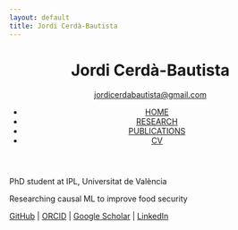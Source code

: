```yaml
---
layout: default
title: Jordi Cerdà-Bautista
---
```


<header>
  <h1>Jordi Cerdà-Bautista</h1>
  <p><a href="mailto:jordicerdabautista@gmail.com">jordicerdabautista@gmail.com</a></p>
  <nav>
    <ul>
      <li><a href="#home">HOME</a></li>
      <li><a href="#research">RESEARCH</a></li>
      <li><a href="#publications">PUBLICATIONS</a></li>
      <li><a href="#cv">CV</a></li>
    </ul>
  </nav>
</header>

<section class="bio">
  <p>PhD student at IPL, Universitat de València</p>
  <p>Researching causal ML to improve food security</p>
</section>

<section class="links">
  <a href="https://github.com/jordicbau">GitHub</a> |
  <a href="https://orcid.org/0000-0003-4512-6005">ORCID</a> |
  <a href="https://scholar.google.com/citations?user=opHw5dAAAAAJ">Google Scholar</a> |
  <a href="https://www.linkedin.com/in/jordi-cerd%C3%A0-bautista-93b1091bb/">LinkedIn</a>
</section>

